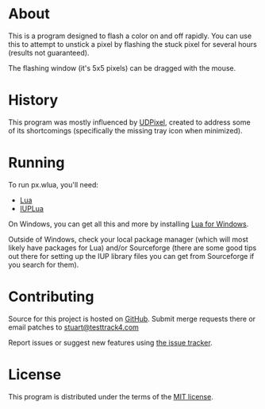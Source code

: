 # About

This is a program designed to flash a color on and off rapidly. You can use this to attempt to unstick a pixel by flashing the stuck pixel for several hours (results not guaranteed).

The flashing window (it's 5x5 pixels) can be dragged with the mouse.

# History

This program was mostly influenced by [UDPixel](http://udpix.free.fr/), created to address some of its shortcomings (specifically the missing tray icon when minimized).

# Running

To run px.wlua, you'll need:

- [Lua](http://lua.org)
- [IUPLua](http://www.tecgraf.puc-rio.br/iup/)

On Windows, you can get all this and more by installing [Lua for Windows](http://code.google.com/p/luaforwindows/downloads/detail?name=LuaForWindows_v5.1.4-40.exe).

Outside of Windows, check your local package manager (which will most likely have packages for Lua) and/or Sourceforge (there are some good tips out there for setting up the IUP library files you can get from Sourceforge if you search for them).

# Contributing

Source for this project is hosted on [GitHub](https://github.com/stuartpb/necropx). Submit merge requests there or email patches to stuart@testtrack4.com

Report issues or suggest new features using [the issue tracker](https://github.com/stuartpb/necropx/issues).

# License

This program is distributed under the terms of the [MIT license](http://www.opensource.org/licenses/mit-license.html).

